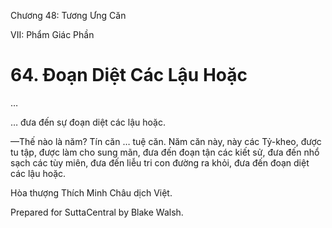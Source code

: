  

Chương 48: Tương Ưng Căn

VII: Phẩm Giác Phần

# 64\. Ðoạn Diệt Các Lậu Hoặc

…

… đưa đến sự đoạn diệt các lậu hoặc.

—Thế nào là năm? Tín căn … tuệ căn. Năm căn này, này các Tỷ-kheo, được tu tập, được làm cho sung mãn, đưa đến đoạn tận các kiết sử, đưa đến nhổ sạch các tùy miên, đưa đến liễu tri con đường ra khỏi, đưa đến đoạn diệt các lậu hoặc.

Hòa thượng Thích Minh Châu dịch Việt.

Prepared for SuttaCentral by Blake Walsh.
